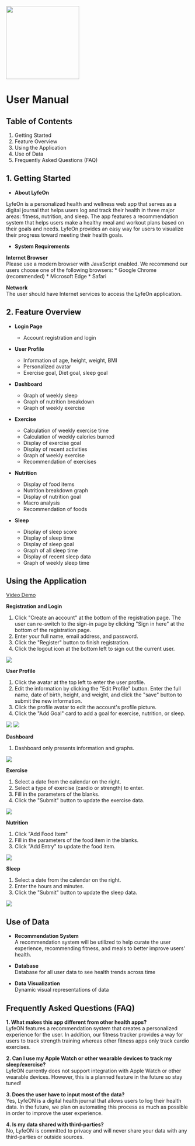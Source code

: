 <img src="https://github.com/davidcao1337/senior-design/blob/main/lyfeon-logo.png" width=200>

# **User Manual**<br />

## Table of Contents<br />

1. Getting Started
2. Feature Overview
3. Using the Application
4. Use of Data
5. Frequently Asked Questions (FAQ)

## 1. Getting Started<br />

* **About LyfeOn**<br />

LyfeOn is a personalized health and wellness web app that serves as a digital journal that helps users log and track their health in three major areas: fitness, nutrition, and sleep. The app features a recommendation system that helps users make a healthy meal and workout plans based on their goals and needs. LyfeOn provides an easy way for users to visualize their progress toward meeting their health goals.<br />

* **System Requirements**<br />

 **Internet Browser**<br />
 Please use a modern browser with JavaScript enabled.  We recommend our users choose one of the following browsers:
 	* Google Chrome (recommended)
 	* Microsoft Edge
 	* Safari
 
 **Network**<br />
 The user should have Internet services to access the LyfeOn application.

## 2. Feature Overview<br />

* **Login Page**<br />
  * Account registration and login

* **User Profile**<br />
  * Information of age, height, weight, BMI<br />
  * Personalized avatar<br />
  * Exercise goal, Diet goal, sleep goal

* **Dashboard**<br />
  * Graph of weekly sleep<br />
  * Graph of nutrition breakdown<br />
  * Graph of weekly exercise

* **Exercise**<br />
  * Calculation of weekly exercise time<br />
  * Calculation of weekly calories burned<br />
  * Display of exercise goal<br />
  * Display of recent activities<br />
  * Graph of weekly exercise<br />
  * Recommendation of exercises

* **Nutrition**<br />
  * Display of food items<br />
  * Nutrition breakdown graph<br />
  * Display of nutrition goal<br />
  * Macro analysis<br />
  * Recommendation of foods

* **Sleep**<br />
  * Display of sleep score<br />
  * Display of sleep time<br />
  * Display of sleep goal<br />
  * Graph of all sleep time<br />
  * Display of recent sleep data<br />
  * Graph of weekly sleep time

## Using the Application

[Video Demo](https://www.youtube.com/watch?v=1Z24yjUapWQ)

**Registration and Login**<br />

1. Click "Create an account" at the bottom of the registration page. The user can re-switch to the sign-in page by clicking "Sign in here" at the bottom of the registration page.
2. Enter your full name, email address, and password. 
3. Click the "Register" button to finish registration.
4. Click the logout icon at the bottom left to sign out the current user.

<img src="https://github.com/davidcao1337/senior-design/blob/main/assignments/manual-screenshots/login-register.png">

**User Profile**<br />

1. Click the avatar at the top left to enter the user profile.
2. Edit the information by clicking the "Edit Profile" button. Enter the full name, date of birth, height, and weight, and click the "save" button to submit the new information.
3. Click the profile avatar to edit the account's profile picture.
4. Click the "Add Goal" card to add a goal for exercise, nutrition, or sleep. 

<img src="https://github.com/davidcao1337/senior-design/blob/main/assignments/manual-screenshots/edit-profile.png">
<img src="https://github.com/davidcao1337/senior-design/blob/main/assignments/manual-screenshots/add-goal.png">

**Dashboard**<br />

1. Dashboard only presents information and graphs.

<img src="https://github.com/davidcao1337/senior-design/blob/main/assignments/manual-screenshots/dashboard.png">

**Exercise**<br />

1. Select a date from the calendar on the right.
2. Select a type of exercise (cardio or strength) to enter.
3. Fill in the parameters of the blanks.
4. Click the "Submit" button to update the exercise data.

<img src="https://github.com/davidcao1337/senior-design/blob/main/assignments/manual-screenshots/add-exercise.png">

**Nutrition**<br />

1. Click "Add Food Item"
2. Fill in the parameters of the food item in the blanks. 
3. Click "Add Entry" to update the food item.

<img src="https://github.com/davidcao1337/senior-design/blob/main/assignments/manual-screenshots/add-food.png">

**Sleep**<br />

1. Select a date from the calendar on the right.
2. Enter the hours and minutes.
3. Click the "Submit" button to update the sleep data.

<img src="https://github.com/davidcao1337/senior-design/blob/main/assignments/manual-screenshots/add-sleep.png">

## Use of Data

*  **Recommendation System**<br />
A recommendation system will be utilized to help curate the user experience, recommending fitness, and meals to better improve users' health.

*  **Database**<br />
Database for all user data to see health trends across time

* **Data Visualization**<br />
Dynamic visual representations of data

## Frequently Asked Questions (FAQ)
**1. What makes this app different from other health apps?**<br />
LyfeON features a recommendation system that creates a personalized experience for the user. In addition, our fitness tracker provides a way for users to track strength training whereas other fitness apps only track cardio exercises.<br />

**2. Can I use my Apple Watch or other wearable devices to track my sleep/exercise?**<br />
LyfeON currently does not support integration with Apple Watch or other wearable devices. However, this is a planned feature in the future so stay tuned!<br />

**3. Does the user have to input most of the data?**<br />
Yes, LyfeON is a digital health journal that allows users to log their health data. In the future, we plan on automating this process as much as possible in order to improve the user experience.<br />

**4. Is my data shared with third-parties?**<br />
No, LyfeON is committed to privacy and will never share your data with any third-parties or outside sources.
